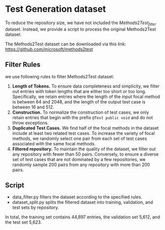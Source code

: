 # Test Generation dataset

To reduce the repository size, we have not included the $Methods2Test_{filter}$ dataset. 
Instead, we provide a script to process the original Methods2Test dataset.

The Methods2Test dataset can be downloaded via this link: https://github.com/microsoft/methods2test

## Filter Rules

we use following rules to filter Methods2Test dataset:
1. **Length of Tokens.** To ensure data completeness and simplicity, we filter out entries with token lengths that are either too short or too long. Specifically, we retain entries where the length of the input focal method is between 64 and 2048, and the length of the output test case is between 16 and 512. 
2. **Construction.** To normalize the construction of test cases, we only retain entries that begin with the prefix `@Test public void` and do not throw exceptions.
3. **Duplicated Test Cases.** We find half of the focal methods in the dataset include at least two related test cases. To increase the variety of focal methods, we randomly select one pair from each set of test cases associated with the same focal methods.
4. **Filtered repository.** To maintain the quality of the dataset, we filter out any repository with fewer than 50 pairs. Conversely, to ensure a diverse set of test cases that are not dominated by a few repositories, we randomly sample 200 pairs from any repository with more than 200 pairs.

## Script

- data_filter.py filters the dataset according to the specified rules.
- dataset_split.py splits the filtered dataset into training, validation, and test sets by repository.

In total, the training set contains 44,897 entries, the validation set 5,612, and the test set 5,623.

